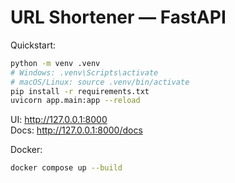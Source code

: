 # URL Shortener — FastAPI

Quickstart:
```bash
python -m venv .venv
# Windows: .venv\Scripts\activate
# macOS/Linux: source .venv/bin/activate
pip install -r requirements.txt
uvicorn app.main:app --reload
```
UI: http://127.0.0.1:8000  
Docs: http://127.0.0.1:8000/docs

Docker:
```bash
docker compose up --build
```
